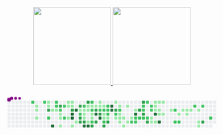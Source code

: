 <div align="center">
  <a href="https://github.com/rafaballerini">
  <img height="180em" src="https://github-readme-stats.vercel.app/api?username=brunoseara&show_icons=true&theme=dracula&include_all_commits=true&count_private=true"/>
  <img height="180em" src="https://github-readme-stats.vercel.app/api/top-langs/?username=brunoseara&layout=compact&langs_count=7&theme=dracula"/>
</div>

<svg viewBox="-16 -32 880 192" width="880" height="192" xmlns="http://www.w3.org/2000/svg"><style>@keyframes c0{66.6%{fill:var(--c2)}66.62%,to{fill:var(--ce)}}@keyframes c1{1.54%{fill:var(--c1)}1.56%,to{fill:var(--ce)}}@keyframes c2{1.71%{fill:var(--c1)}1.73%,to{fill:var(--ce)}}@keyframes c3{2.06%{fill:var(--c1)}2.08%,to{fill:var(--ce)}}@keyframes c4{66.08%{fill:var(--c2)}66.1%,to{fill:var(--ce)}}@keyframes c5{7.74%{fill:var(--c1)}7.76%,to{fill:var(--ce)}}@keyframes c6{7.91%{fill:var(--c1)}7.93%,to{fill:var(--ce)}}@keyframes c7{76.58%{fill:var(--c3)}76.6%,to{fill:var(--ce)}}@keyframes c8{67.98%{fill:var(--c2)}68%,to{fill:var(--ce)}}@keyframes c9{3.09%{fill:var(--c1)}3.11%,to{fill:var(--ce)}}@keyframes ca{96.72%{fill:var(--c4)}96.74%,to{fill:var(--ce)}}@keyframes cb{65.57%{fill:var(--c2)}65.59%,to{fill:var(--ce)}}@keyframes cc{65.39%{fill:var(--c2)}65.41%,to{fill:var(--ce)}}@keyframes cd{3.26%{fill:var(--c1)}3.28%,to{fill:var(--ce)}}@keyframes ce{75.89%{fill:var(--c3)}75.91%,to{fill:var(--ce)}}@keyframes cf{65.05%{fill:var(--c2)}65.07%,to{fill:var(--ce)}}@keyframes cg{3.6%{fill:var(--c1)}3.62%,to{fill:var(--ce)}}@keyframes ch{3.78%{fill:var(--c1)}3.8%,to{fill:var(--ce)}}@keyframes ci{4.12%{fill:var(--c1)}4.14%,to{fill:var(--ce)}}@keyframes cj{64.71%{fill:var(--c2)}64.73%,to{fill:var(--ce)}}@keyframes ck{68.66%{fill:var(--c2)}68.68%,to{fill:var(--ce)}}@keyframes cl{6.53%{fill:var(--c1)}6.55%,to{fill:var(--ce)}}@keyframes cm{6.01%{fill:var(--c1)}6.03%,to{fill:var(--ce)}}@keyframes cn{5.5%{fill:var(--c1)}5.52%,to{fill:var(--ce)}}@keyframes co{6.36%{fill:var(--c1)}6.38%,to{fill:var(--ce)}}@keyframes cp{6.19%{fill:var(--c1)}6.21%,to{fill:var(--ce)}}@keyframes cq{69.35%{fill:var(--c3)}69.37%,to{fill:var(--ce)}}@keyframes cr{94.65%{fill:var(--c4)}94.67%,to{fill:var(--ce)}}@keyframes cs{94.48%{fill:var(--c4)}94.5%,to{fill:var(--ce)}}@keyframes ct{4.64%{fill:var(--c1)}4.66%,to{fill:var(--ce)}}@keyframes cu{95%{fill:var(--c4)}95.02%,to{fill:var(--ce)}}@keyframes cv{4.98%{fill:var(--c1)}5%,to{fill:var(--ce)}}@keyframes cw{69.87%{fill:var(--c3)}69.89%,to{fill:var(--ce)}}@keyframes cx{40.44%{fill:var(--c1)}40.46%,to{fill:var(--ce)}}@keyframes cy{40.61%{fill:var(--c2)}40.63%,to{fill:var(--ce)}}@keyframes cz{74.52%{fill:var(--c3)}74.54%,to{fill:var(--ce)}}@keyframes c10{74.34%{fill:var(--c3)}74.36%,to{fill:var(--ce)}}@keyframes c11{41.13%{fill:var(--c2)}41.15%,to{fill:var(--ce)}}@keyframes c12{29.94%{fill:var(--c1)}29.96%,to{fill:var(--ce)}}@keyframes c13{30.11%{fill:var(--c1)}30.13%,to{fill:var(--ce)}}@keyframes c14{30.97%{fill:var(--c1)}30.99%,to{fill:var(--ce)}}@keyframes c15{74.17%{fill:var(--c3)}74.19%,to{fill:var(--ce)}}@keyframes c16{93.62%{fill:var(--c4)}93.64%,to{fill:var(--ce)}}@keyframes c17{70.39%{fill:var(--c3)}70.41%,to{fill:var(--ce)}}@keyframes c18{29.59%{fill:var(--c1)}29.61%,to{fill:var(--ce)}}@keyframes c19{29.77%{fill:var(--c1)}29.79%,to{fill:var(--ce)}}@keyframes c1a{39.23%{fill:var(--c1)}39.25%,to{fill:var(--ce)}}@keyframes c1b{93.45%{fill:var(--c4)}93.47%,to{fill:var(--ce)}}@keyframes c1c{41.64%{fill:var(--c2)}41.66%,to{fill:var(--ce)}}@keyframes c1d{29.42%{fill:var(--c1)}29.44%,to{fill:var(--ce)}}@keyframes c1e{43.71%{fill:var(--c2)}43.73%,to{fill:var(--ce)}}@keyframes c1f{30.45%{fill:var(--c1)}30.47%,to{fill:var(--ce)}}@keyframes c1g{30.63%{fill:var(--c1)}30.65%,to{fill:var(--ce)}}@keyframes c1h{39.4%{fill:var(--c2)}39.42%,to{fill:var(--ce)}}@keyframes c1i{73.31%{fill:var(--c3)}73.33%,to{fill:var(--ce)}}@keyframes c1j{29.25%{fill:var(--c1)}29.27%,to{fill:var(--ce)}}@keyframes c1k{71.07%{fill:var(--c3)}71.09%,to{fill:var(--ce)}}@keyframes c1l{92.24%{fill:var(--c4)}92.26%,to{fill:var(--ce)}}@keyframes c1m{72.97%{fill:var(--c3)}72.99%,to{fill:var(--ce)}}@keyframes c1n{10.66%{fill:var(--c1)}10.68%,to{fill:var(--ce)}}@keyframes c1o{10.83%{fill:var(--c1)}10.85%,to{fill:var(--ce)}}@keyframes c1p{42.33%{fill:var(--c2)}42.35%,to{fill:var(--ce)}}@keyframes c1q{71.42%{fill:var(--c3)}71.44%,to{fill:var(--ce)}}@keyframes c1r{92.59%{fill:var(--c4)}92.61%,to{fill:var(--ce)}}@keyframes c1s{11.01%{fill:var(--c1)}11.03%,to{fill:var(--ce)}}@keyframes c1t{42.5%{fill:var(--c2)}42.52%,to{fill:var(--ce)}}@keyframes c1u{35.1%{fill:var(--c1)}35.12%,to{fill:var(--ce)}}@keyframes c1v{34.93%{fill:var(--c1)}34.95%,to{fill:var(--ce)}}@keyframes c1w{45.43%{fill:var(--c2)}45.45%,to{fill:var(--ce)}}@keyframes c1x{72.45%{fill:var(--c3)}72.47%,to{fill:var(--ce)}}@keyframes c1y{42.85%{fill:var(--c2)}42.87%,to{fill:var(--ce)}}@keyframes c1z{42.68%{fill:var(--c2)}42.7%,to{fill:var(--ce)}}@keyframes c20{35.27%{fill:var(--c2)}35.29%,to{fill:var(--ce)}}@keyframes c21{34.76%{fill:var(--c1)}34.78%,to{fill:var(--ce)}}@keyframes c22{72.11%{fill:var(--c3)}72.13%,to{fill:var(--ce)}}@keyframes c23{91.21%{fill:var(--c4)}91.23%,to{fill:var(--ce)}}@keyframes c24{91.04%{fill:var(--c4)}91.06%,to{fill:var(--ce)}}@keyframes c25{11.69%{fill:var(--c1)}11.71%,to{fill:var(--ce)}}@keyframes c26{80.2%{fill:var(--c3)}80.22%,to{fill:var(--ce)}}@keyframes c27{47.32%{fill:var(--c2)}47.34%,to{fill:var(--ce)}}@keyframes c28{15.48%{fill:var(--c1)}15.5%,to{fill:var(--ce)}}@keyframes c29{12.04%{fill:var(--c1)}12.06%,to{fill:var(--ce)}}@keyframes c2a{47.67%{fill:var(--c2)}47.69%,to{fill:var(--ce)}}@keyframes c2b{14.1%{fill:var(--c1)}14.12%,to{fill:var(--ce)}}@keyframes c2c{13.93%{fill:var(--c1)}13.95%,to{fill:var(--ce)}}@keyframes c2d{15.14%{fill:var(--c1)}15.16%,to{fill:var(--ce)}}@keyframes c2e{13.76%{fill:var(--c1)}13.78%,to{fill:var(--ce)}}@keyframes c2f{16.17%{fill:var(--c1)}16.19%,to{fill:var(--ce)}}@keyframes c2g{12.38%{fill:var(--c1)}12.4%,to{fill:var(--ce)}}@keyframes c2h{14.79%{fill:var(--c1)}14.81%,to{fill:var(--ce)}}@keyframes c2i{13.42%{fill:var(--c1)}13.44%,to{fill:var(--ce)}}@keyframes c2j{52.14%{fill:var(--c2)}52.16%,to{fill:var(--ce)}}@keyframes c2k{12.9%{fill:var(--c1)}12.92%,to{fill:var(--ce)}}@keyframes c2l{89.84%{fill:var(--c4)}89.86%,to{fill:var(--ce)}}@keyframes c2m{48.7%{fill:var(--c2)}48.72%,to{fill:var(--ce)}}@keyframes c2n{51.97%{fill:var(--c2)}51.99%,to{fill:var(--ce)}}@keyframes c2o{81.23%{fill:var(--c3)}81.25%,to{fill:var(--ce)}}@keyframes c2p{48.87%{fill:var(--c2)}48.89%,to{fill:var(--ce)}}@keyframes c2q{83.12%{fill:var(--c3)}83.14%,to{fill:var(--ce)}}@keyframes c2r{50.59%{fill:var(--c2)}50.61%,to{fill:var(--ce)}}@keyframes c2s{50.76%{fill:var(--c2)}50.78%,to{fill:var(--ce)}}@keyframes c2t{81.57%{fill:var(--c3)}81.59%,to{fill:var(--ce)}}@keyframes c2u{49.04%{fill:var(--c2)}49.06%,to{fill:var(--ce)}}@keyframes c2v{50.25%{fill:var(--c2)}50.27%,to{fill:var(--ce)}}@keyframes c2w{49.22%{fill:var(--c2)}49.24%,to{fill:var(--ce)}}@keyframes c2x{82.09%{fill:var(--c3)}82.11%,to{fill:var(--ce)}}@keyframes c2y{49.9%{fill:var(--c2)}49.92%,to{fill:var(--ce)}}@keyframes c2z{49.73%{fill:var(--c2)}49.75%,to{fill:var(--ce)}}@keyframes c30{18.06%{fill:var(--c1)}18.08%,to{fill:var(--ce)}}@keyframes c31{17.55%{fill:var(--c1)}17.57%,to{fill:var(--ce)}}@keyframes c32{19.96%{fill:var(--c1)}19.98%,to{fill:var(--ce)}}@keyframes c33{19.78%{fill:var(--c1)}19.8%,to{fill:var(--ce)}}@keyframes c34{19.61%{fill:var(--c1)}19.63%,to{fill:var(--ce)}}@keyframes c35{88.97%{fill:var(--c4)}88.99%,to{fill:var(--ce)}}@keyframes c36{17.72%{fill:var(--c1)}17.74%,to{fill:var(--ce)}}@keyframes c37{20.13%{fill:var(--c1)}20.15%,to{fill:var(--ce)}}@keyframes c38{19.44%{fill:var(--c1)}19.46%,to{fill:var(--ce)}}@keyframes c39{18.92%{fill:var(--c1)}18.94%,to{fill:var(--ce)}}@keyframes c3a{88.46%{fill:var(--c4)}88.48%,to{fill:var(--ce)}}@keyframes c3b{20.3%{fill:var(--c1)}20.32%,to{fill:var(--ce)}}@keyframes c3c{19.09%{fill:var(--c1)}19.11%,to{fill:var(--ce)}}@keyframes c3d{20.99%{fill:var(--c1)}21.01%,to{fill:var(--ce)}}@keyframes c3e{55.24%{fill:var(--c2)}55.26%,to{fill:var(--ce)}}@keyframes c3f{54.38%{fill:var(--c2)}54.4%,to{fill:var(--ce)}}@keyframes c3g{21.5%{fill:var(--c1)}21.52%,to{fill:var(--ce)}}@keyframes c3h{54.55%{fill:var(--c2)}54.57%,to{fill:var(--ce)}}@keyframes c3i{24.6%{fill:var(--c1)}24.62%,to{fill:var(--ce)}}@keyframes c3j{22.02%{fill:var(--c1)}22.04%,to{fill:var(--ce)}}@keyframes c3k{21.85%{fill:var(--c1)}21.87%,to{fill:var(--ce)}}@keyframes c3l{22.19%{fill:var(--c1)}22.21%,to{fill:var(--ce)}}@keyframes c3m{56.27%{fill:var(--c2)}56.29%,to{fill:var(--ce)}}@keyframes c3n{22.54%{fill:var(--c1)}22.56%,to{fill:var(--ce)}}@keyframes c3o{23.05%{fill:var(--c1)}23.07%,to{fill:var(--ce)}}@keyframes c3p{23.23%{fill:var(--c1)}23.25%,to{fill:var(--ce)}}@keyframes c3q{56.62%{fill:var(--c2)}56.64%,to{fill:var(--ce)}}@keyframes c3r{86.56%{fill:var(--c3)}86.58%,to{fill:var(--ce)}}@keyframes c3s{57.48%{fill:var(--c2)}57.5%,to{fill:var(--ce)}}@keyframes u0{1.54%{transform:scale(0,1)}1.56%,1.71%{transform:scale(.02,1)}1.73%,2.06%{transform:scale(.03,1)}2.08%,3.09%{transform:scale(.05,1)}3.11%,3.26%{transform:scale(.06,1)}3.28%,3.6%{transform:scale(.08,1)}3.62%,3.78%{transform:scale(.09,1)}3.8%,4.12%{transform:scale(.11,1)}4.14%,4.64%{transform:scale(.13,1)}4.66%,4.98%{transform:scale(.14,1)}5%,5.5%{transform:scale(.16,1)}5.52%,6.01%{transform:scale(.17,1)}6.03%,6.19%{transform:scale(.19,1)}6.21%,6.36%{transform:scale(.2,1)}6.38%,6.53%{transform:scale(.22,1)}6.55%,7.74%{transform:scale(.23,1)}7.76%,7.91%{transform:scale(.25,1)}10.66%,7.93%{transform:scale(.27,1)}10.68%,10.83%{transform:scale(.28,1)}10.85%,11.01%{transform:scale(.3,1)}11.03%,11.69%{transform:scale(.31,1)}11.71%,12.04%{transform:scale(.33,1)}12.06%,12.38%{transform:scale(.34,1)}12.4%,12.9%{transform:scale(.36,1)}12.92%,13.42%{transform:scale(.38,1)}13.44%,13.76%{transform:scale(.39,1)}13.78%,13.93%{transform:scale(.41,1)}13.95%,14.1%{transform:scale(.42,1)}14.12%,14.79%{transform:scale(.44,1)}14.81%,15.14%{transform:scale(.45,1)}15.16%,15.48%{transform:scale(.47,1)}15.5%,16.17%{transform:scale(.48,1)}16.19%,17.55%{transform:scale(.5,1)}17.57%,17.72%{transform:scale(.52,1)}17.74%,18.06%{transform:scale(.53,1)}18.08%,18.92%{transform:scale(.55,1)}18.94%,19.09%{transform:scale(.56,1)}19.11%,19.44%{transform:scale(.58,1)}19.46%,19.61%{transform:scale(.59,1)}19.63%,19.78%{transform:scale(.61,1)}19.8%,19.96%{transform:scale(.63,1)}19.98%,20.13%{transform:scale(.64,1)}20.15%,20.3%{transform:scale(.66,1)}20.32%,20.99%{transform:scale(.67,1)}21.01%,21.5%{transform:scale(.69,1)}21.52%,21.85%{transform:scale(.7,1)}21.87%,22.02%{transform:scale(.72,1)}22.04%,22.19%{transform:scale(.73,1)}22.21%,22.54%{transform:scale(.75,1)}22.56%,23.05%{transform:scale(.77,1)}23.07%,23.23%{transform:scale(.78,1)}23.25%,24.6%{transform:scale(.8,1)}24.62%,29.25%{transform:scale(.81,1)}29.27%,29.42%{transform:scale(.83,1)}29.44%,29.59%{transform:scale(.84,1)}29.61%,29.77%{transform:scale(.86,1)}29.79%,29.94%{transform:scale(.88,1)}29.96%,30.11%{transform:scale(.89,1)}30.13%,30.45%{transform:scale(.91,1)}30.47%,30.63%{transform:scale(.92,1)}30.65%,30.97%{transform:scale(.94,1)}30.99%,34.76%{transform:scale(.95,1)}34.78%,34.93%{transform:scale(.97,1)}34.95%,35.1%{transform:scale(.98,1)}35.12%,to{transform:scale(1,1)}}@keyframes u1{35.27%{transform:scale(0,1)}35.29%,to{transform:scale(1,1)}}@keyframes u2{39.23%{transform:scale(0,1)}39.25%,to{transform:scale(1,1)}}@keyframes u3{39.4%{transform:scale(0,1)}39.42%,to{transform:scale(1,1)}}@keyframes u4{40.44%{transform:scale(0,1)}40.46%,to{transform:scale(1,1)}}@keyframes u5{40.61%{transform:scale(0,1)}40.63%,41.13%{transform:scale(.03,1)}41.15%,41.64%{transform:scale(.06,1)}41.66%,42.33%{transform:scale(.08,1)}42.35%,42.5%{transform:scale(.11,1)}42.52%,42.68%{transform:scale(.14,1)}42.7%,42.85%{transform:scale(.17,1)}42.87%,43.71%{transform:scale(.19,1)}43.73%,45.43%{transform:scale(.22,1)}45.45%,47.32%{transform:scale(.25,1)}47.34%,47.67%{transform:scale(.28,1)}47.69%,48.7%{transform:scale(.31,1)}48.72%,48.87%{transform:scale(.33,1)}48.89%,49.04%{transform:scale(.36,1)}49.06%,49.22%{transform:scale(.39,1)}49.24%,49.73%{transform:scale(.42,1)}49.75%,49.9%{transform:scale(.44,1)}49.92%,50.25%{transform:scale(.47,1)}50.27%,50.59%{transform:scale(.5,1)}50.61%,50.76%{transform:scale(.53,1)}50.78%,51.97%{transform:scale(.56,1)}51.99%,52.14%{transform:scale(.58,1)}52.16%,54.38%{transform:scale(.61,1)}54.4%,54.55%{transform:scale(.64,1)}54.57%,55.24%{transform:scale(.67,1)}55.26%,56.27%{transform:scale(.69,1)}56.29%,56.62%{transform:scale(.72,1)}56.64%,57.48%{transform:scale(.75,1)}57.5%,64.71%{transform:scale(.78,1)}64.73%,65.05%{transform:scale(.81,1)}65.07%,65.39%{transform:scale(.83,1)}65.41%,65.57%{transform:scale(.86,1)}65.59%,66.08%{transform:scale(.89,1)}66.1%,66.6%{transform:scale(.92,1)}66.62%,67.98%{transform:scale(.94,1)}68%,68.66%{transform:scale(.97,1)}68.68%,to{transform:scale(1,1)}}@keyframes u6{69.35%{transform:scale(0,1)}69.37%,69.87%{transform:scale(.05,1)}69.89%,70.39%{transform:scale(.1,1)}70.41%,71.07%{transform:scale(.15,1)}71.09%,71.42%{transform:scale(.2,1)}71.44%,72.11%{transform:scale(.25,1)}72.13%,72.45%{transform:scale(.3,1)}72.47%,72.97%{transform:scale(.35,1)}72.99%,73.31%{transform:scale(.4,1)}73.33%,74.17%{transform:scale(.45,1)}74.19%,74.34%{transform:scale(.5,1)}74.36%,74.52%{transform:scale(.55,1)}74.54%,75.89%{transform:scale(.6,1)}75.91%,76.58%{transform:scale(.65,1)}76.6%,80.2%{transform:scale(.7,1)}80.22%,81.23%{transform:scale(.75,1)}81.25%,81.57%{transform:scale(.8,1)}81.59%,82.09%{transform:scale(.85,1)}82.11%,83.12%{transform:scale(.9,1)}83.14%,86.56%{transform:scale(.95,1)}86.58%,to{transform:scale(1,1)}}@keyframes u7{88.46%{transform:scale(0,1)}88.48%,88.97%{transform:scale(.08,1)}88.99%,89.84%{transform:scale(.15,1)}89.86%,91.04%{transform:scale(.23,1)}91.06%,91.21%{transform:scale(.31,1)}91.23%,92.24%{transform:scale(.38,1)}92.26%,92.59%{transform:scale(.46,1)}92.61%,93.45%{transform:scale(.54,1)}93.47%,93.62%{transform:scale(.62,1)}93.64%,94.48%{transform:scale(.69,1)}94.5%,94.65%{transform:scale(.77,1)}94.67%,95%{transform:scale(.85,1)}95.02%,96.72%{transform:scale(.92,1)}96.74%,to{transform:scale(1,1)}}@keyframes s0{0%,99.83%{transform:translate(0,-16px)}.17%{transform:translate(0,0)}1.03%,98.8%{transform:translate(80px,0)}1.2%,98.62%{transform:translate(80px,16px)}1.55%,98.28%{transform:translate(112px,16px)}2.07%{transform:translate(112px,64px)}2.41%{transform:translate(144px,64px)}2.58%,67.64%{transform:translate(144px,48px)}2.93%{transform:translate(176px,48px)}3.1%,96.04%{transform:translate(176px,32px)}3.27%,65.23%{transform:translate(192px,32px)}3.44%{transform:translate(192px,48px)}3.61%{transform:translate(208px,48px)}4.13%{transform:translate(208px,96px)}4.82%{transform:translate(272px,96px)}4.99%{transform:translate(272px,80px)}5.34%{transform:translate(240px,80px)}6.02%{transform:translate(240px,16px)}6.2%,69.54%,77.8%{transform:translate(256px,16px)}6.37%{transform:translate(256px,0)}6.54%{transform:translate(240px,0)}6.71%{transform:translate(240px,-16px)}7.57%{transform:translate(160px,-16px)}7.92%,76.42%{transform:translate(160px,16px)}8.09%{transform:translate(176px,16px)}8.43%{transform:translate(176px,-16px)}10.5%{transform:translate(368px,-16px)}10.84%,32.19%{transform:translate(368px,16px)}11.02%,37.87%,44.75%{transform:translate(384px,16px)}11.19%,37.69%{transform:translate(384px,0)}11.88%,37.01%{transform:translate(448px,0)}12.05%,36.83%{transform:translate(448px,16px)}12.74%{transform:translate(512px,16px)}12.91%,90.02%{transform:translate(512px,32px)}13.08%,48.19%{transform:translate(496px,32px)}13.43%,48.54%,52.32%,60.93%{transform:translate(496px,64px)}13.94%,15.32%{transform:translate(448px,64px)}14.11%,47.5%{transform:translate(448px,48px)}14.46%{transform:translate(480px,48px)}14.8%{transform:translate(480px,80px)}15.15%{transform:translate(448px,80px)}15.49%{transform:translate(432px,64px)}15.66%{transform:translate(432px,80px)}16.01%{transform:translate(464px,80px)}16.18%{transform:translate(464px,96px)}17.38%{transform:translate(576px,96px)}17.56%,18.24%{transform:translate(576px,80px)}17.73%,18.42%{transform:translate(592px,80px)}17.9%,18.59%{transform:translate(592px,64px)}18.07%,49.4%{transform:translate(576px,64px)}18.76%{transform:translate(608px,64px)}18.93%,88.81%{transform:translate(608px,48px)}19.1%{transform:translate(624px,48px)}19.28%{transform:translate(624px,32px)}19.62%{transform:translate(592px,32px)}19.97%{transform:translate(592px,0)}20.65%{transform:translate(656px,0)}21.17%{transform:translate(656px,48px)}21.86%{transform:translate(720px,48px)}22.03%{transform:translate(720px,32px)}22.55%{transform:translate(768px,32px)}23.24%{transform:translate(768px,96px)}23.41%{transform:translate(752px,96px)}24.1%{transform:translate(752px,32px)}24.61%{transform:translate(704px,32px)}25.13%{transform:translate(704px,-16px)}28.92%{transform:translate(352px,-16px)}29.26%,91.91%{transform:translate(352px,16px)}29.6%,31.67%,38.55%,44.06%,70.22%{transform:translate(320px,16px)}29.78%,31.5%,43.89%{transform:translate(320px,32px)}29.95%,31.33%,40.28%{transform:translate(304px,32px)}30.12%,40.79%{transform:translate(304px,48px)}30.46%{transform:translate(336px,48px)}30.64%,39.59%{transform:translate(336px,64px)}30.98%,39.93%,93.98%{transform:translate(304px,64px)}32.36%,42%{transform:translate(368px,0)}33.39%{transform:translate(464px,0)}34.08%,36.14%{transform:translate(464px,64px)}34.94%{transform:translate(384px,64px)}35.11%{transform:translate(384px,48px)}35.28%,62.13%,71.77%{transform:translate(400px,48px)}35.46%{transform:translate(400px,64px)}36.66%{transform:translate(464px,16px)}39.24%{transform:translate(320px,80px)}39.41%,73.15%{transform:translate(336px,80px)}40.45%{transform:translate(288px,32px)}40.62%{transform:translate(288px,48px)}41.14%,63.51%{transform:translate(304px,16px)}41.48%,43.55%{transform:translate(336px,16px)}41.65%{transform:translate(336px,0)}42.34%,71.26%{transform:translate(368px,32px)}42.69%{transform:translate(400px,32px)}42.86%,62.48%,79.35%{transform:translate(400px,16px)}43.72%{transform:translate(336px,32px)}45.44%,72.29%{transform:translate(384px,80px)}45.61%,72.81%{transform:translate(368px,80px)}45.96%{transform:translate(368px,112px)}46.64%{transform:translate(432px,112px)}47.33%{transform:translate(432px,48px)}47.68%{transform:translate(448px,32px)}50.09%{transform:translate(576px,0)}50.26%{transform:translate(560px,0)}50.43%{transform:translate(560px,16px)}50.6%{transform:translate(544px,16px)}50.77%,81.41%{transform:translate(544px,32px)}50.95%{transform:translate(560px,32px)}51.29%{transform:translate(560px,64px)}51.81%{transform:translate(512px,64px)}51.98%{transform:translate(512px,80px)}52.15%{transform:translate(496px,80px)}54.22%{transform:translate(672px,64px)}54.39%{transform:translate(672px,80px)}54.56%{transform:translate(688px,80px)}55.08%{transform:translate(688px,32px)}55.25%{transform:translate(672px,32px)}55.42%{transform:translate(672px,16px)}56.97%{transform:translate(816px,16px)}57.49%{transform:translate(816px,64px)}61.1%{transform:translate(496px,48px)}63.68%{transform:translate(304px,0)}64.54%{transform:translate(224px,0)}64.89%{transform:translate(224px,32px)}65.58%{transform:translate(192px,0)}66.61%{transform:translate(96px,0)}66.78%{transform:translate(96px,16px)}67.3%{transform:translate(144px,16px)}67.81%{transform:translate(160px,48px)}67.99%{transform:translate(160px,64px)}68.85%{transform:translate(240px,64px)}69.19%{transform:translate(240px,32px)}69.36%,77.62%{transform:translate(256px,32px)}70.4%{transform:translate(320px,0)}70.74%{transform:translate(352px,0)}71.08%{transform:translate(352px,32px)}71.43%,92.43%{transform:translate(368px,48px)}72.12%{transform:translate(400px,80px)}72.46%{transform:translate(384px,96px)}72.63%{transform:translate(368px,96px)}73.32%{transform:translate(336px,96px)}73.49%{transform:translate(352px,96px)}73.67%{transform:translate(352px,80px)}74.35%{transform:translate(288px,80px)}75.04%{transform:translate(288px,16px)}76.59%,97.59%{transform:translate(160px,32px)}79.52%{transform:translate(400px,0)}79.86%{transform:translate(432px,0)}80.21%{transform:translate(432px,32px)}81.58%{transform:translate(544px,48px)}81.76%{transform:translate(560px,48px)}82.1%{transform:translate(560px,80px)}82.27%{transform:translate(544px,80px)}83.13%{transform:translate(544px,0)}85.71%{transform:translate(784px,0)}86.57%{transform:translate(784px,80px)}88.47%{transform:translate(608px,80px)}89.85%{transform:translate(512px,48px)}91.05%{transform:translate(416px,32px)}91.22%{transform:translate(416px,16px)}92.25%{transform:translate(352px,48px)}92.6%{transform:translate(368px,64px)}93.12%{transform:translate(320px,64px)}93.46%{transform:translate(320px,96px)}93.63%{transform:translate(304px,96px)}94.49%{transform:translate(256px,64px)}94.66%{transform:translate(256px,48px)}94.84%{transform:translate(272px,48px)}95.01%{transform:translate(272px,32px)}96.73%{transform:translate(176px,96px)}96.9%{transform:translate(160px,96px)}98.11%{transform:translate(112px,32px)}99.14%{transform:translate(48px,0)}99.31%{transform:translate(48px,-16px)}}@keyframes s1{0%,99.83%{transform:translate(16px,-16px)}.17%{transform:translate(0,-16px)}.34%{transform:translate(0,0)}1.2%,98.97%{transform:translate(80px,0)}1.38%,98.8%{transform:translate(80px,16px)}1.72%,98.45%{transform:translate(112px,16px)}2.24%{transform:translate(112px,64px)}2.58%{transform:translate(144px,64px)}2.75%,67.81%{transform:translate(144px,48px)}3.1%{transform:translate(176px,48px)}3.27%,96.21%{transform:translate(176px,32px)}3.44%,65.4%{transform:translate(192px,32px)}3.61%{transform:translate(192px,48px)}3.79%{transform:translate(208px,48px)}4.3%{transform:translate(208px,96px)}4.99%{transform:translate(272px,96px)}5.16%{transform:translate(272px,80px)}5.51%{transform:translate(240px,80px)}6.2%{transform:translate(240px,16px)}6.37%,69.71%,77.97%{transform:translate(256px,16px)}6.54%{transform:translate(256px,0)}6.71%{transform:translate(240px,0)}6.88%{transform:translate(240px,-16px)}7.75%{transform:translate(160px,-16px)}76.59%,8.09%{transform:translate(160px,16px)}8.26%{transform:translate(176px,16px)}8.61%{transform:translate(176px,-16px)}10.67%{transform:translate(368px,-16px)}11.02%,32.36%{transform:translate(368px,16px)}11.19%,38.04%,44.92%{transform:translate(384px,16px)}11.36%,37.87%{transform:translate(384px,0)}12.05%,37.18%{transform:translate(448px,0)}12.22%,37.01%{transform:translate(448px,16px)}12.91%{transform:translate(512px,16px)}13.08%,90.19%{transform:translate(512px,32px)}13.25%,48.36%{transform:translate(496px,32px)}13.6%,48.71%,52.5%,61.1%{transform:translate(496px,64px)}14.11%,15.49%{transform:translate(448px,64px)}14.29%,47.68%{transform:translate(448px,48px)}14.63%{transform:translate(480px,48px)}14.97%{transform:translate(480px,80px)}15.32%{transform:translate(448px,80px)}15.66%{transform:translate(432px,64px)}15.83%{transform:translate(432px,80px)}16.18%{transform:translate(464px,80px)}16.35%{transform:translate(464px,96px)}17.56%{transform:translate(576px,96px)}17.73%,18.42%{transform:translate(576px,80px)}17.9%,18.59%{transform:translate(592px,80px)}18.07%,18.76%{transform:translate(592px,64px)}18.24%,49.57%{transform:translate(576px,64px)}18.93%{transform:translate(608px,64px)}19.1%,88.98%{transform:translate(608px,48px)}19.28%{transform:translate(624px,48px)}19.45%{transform:translate(624px,32px)}19.79%{transform:translate(592px,32px)}20.14%{transform:translate(592px,0)}20.83%{transform:translate(656px,0)}21.34%{transform:translate(656px,48px)}22.03%{transform:translate(720px,48px)}22.2%{transform:translate(720px,32px)}22.72%{transform:translate(768px,32px)}23.41%{transform:translate(768px,96px)}23.58%{transform:translate(752px,96px)}24.27%{transform:translate(752px,32px)}24.78%{transform:translate(704px,32px)}25.3%{transform:translate(704px,-16px)}29.09%{transform:translate(352px,-16px)}29.43%,92.08%{transform:translate(352px,16px)}29.78%,31.84%,38.73%,44.23%,70.4%{transform:translate(320px,16px)}29.95%,31.67%,44.06%{transform:translate(320px,32px)}30.12%,31.5%,40.45%{transform:translate(304px,32px)}30.29%,40.96%{transform:translate(304px,48px)}30.64%{transform:translate(336px,48px)}30.81%,39.76%{transform:translate(336px,64px)}31.15%,40.1%,94.15%{transform:translate(304px,64px)}32.53%,42.17%{transform:translate(368px,0)}33.56%{transform:translate(464px,0)}34.25%,36.32%{transform:translate(464px,64px)}35.11%{transform:translate(384px,64px)}35.28%{transform:translate(384px,48px)}35.46%,62.31%,71.94%{transform:translate(400px,48px)}35.63%{transform:translate(400px,64px)}36.83%{transform:translate(464px,16px)}39.41%{transform:translate(320px,80px)}39.59%,73.32%{transform:translate(336px,80px)}40.62%{transform:translate(288px,32px)}40.79%{transform:translate(288px,48px)}41.31%,63.68%{transform:translate(304px,16px)}41.65%,43.72%{transform:translate(336px,16px)}41.82%{transform:translate(336px,0)}42.51%,71.43%{transform:translate(368px,32px)}42.86%{transform:translate(400px,32px)}43.03%,62.65%,79.52%{transform:translate(400px,16px)}43.89%{transform:translate(336px,32px)}45.61%,72.46%{transform:translate(384px,80px)}45.78%,72.98%{transform:translate(368px,80px)}46.13%{transform:translate(368px,112px)}46.82%{transform:translate(432px,112px)}47.5%{transform:translate(432px,48px)}47.85%{transform:translate(448px,32px)}50.26%{transform:translate(576px,0)}50.43%{transform:translate(560px,0)}50.6%{transform:translate(560px,16px)}50.77%{transform:translate(544px,16px)}50.95%,81.58%{transform:translate(544px,32px)}51.12%{transform:translate(560px,32px)}51.46%{transform:translate(560px,64px)}51.98%{transform:translate(512px,64px)}52.15%{transform:translate(512px,80px)}52.32%{transform:translate(496px,80px)}54.39%{transform:translate(672px,64px)}54.56%{transform:translate(672px,80px)}54.73%{transform:translate(688px,80px)}55.25%{transform:translate(688px,32px)}55.42%{transform:translate(672px,32px)}55.59%{transform:translate(672px,16px)}57.14%{transform:translate(816px,16px)}57.66%{transform:translate(816px,64px)}61.27%{transform:translate(496px,48px)}63.86%{transform:translate(304px,0)}64.72%{transform:translate(224px,0)}65.06%{transform:translate(224px,32px)}65.75%{transform:translate(192px,0)}66.78%{transform:translate(96px,0)}66.95%{transform:translate(96px,16px)}67.47%{transform:translate(144px,16px)}67.99%{transform:translate(160px,48px)}68.16%{transform:translate(160px,64px)}69.02%{transform:translate(240px,64px)}69.36%{transform:translate(240px,32px)}69.54%,77.8%{transform:translate(256px,32px)}70.57%{transform:translate(320px,0)}70.91%{transform:translate(352px,0)}71.26%{transform:translate(352px,32px)}71.6%,92.6%{transform:translate(368px,48px)}72.29%{transform:translate(400px,80px)}72.63%{transform:translate(384px,96px)}72.81%{transform:translate(368px,96px)}73.49%{transform:translate(336px,96px)}73.67%{transform:translate(352px,96px)}73.84%{transform:translate(352px,80px)}74.53%{transform:translate(288px,80px)}75.22%{transform:translate(288px,16px)}76.76%,97.76%{transform:translate(160px,32px)}79.69%{transform:translate(400px,0)}80.03%{transform:translate(432px,0)}80.38%{transform:translate(432px,32px)}81.76%{transform:translate(544px,48px)}81.93%{transform:translate(560px,48px)}82.27%{transform:translate(560px,80px)}82.44%{transform:translate(544px,80px)}83.3%{transform:translate(544px,0)}85.89%{transform:translate(784px,0)}86.75%{transform:translate(784px,80px)}88.64%{transform:translate(608px,80px)}90.02%{transform:translate(512px,48px)}91.22%{transform:translate(416px,32px)}91.39%{transform:translate(416px,16px)}92.43%{transform:translate(352px,48px)}92.77%{transform:translate(368px,64px)}93.29%{transform:translate(320px,64px)}93.63%{transform:translate(320px,96px)}93.8%{transform:translate(304px,96px)}94.66%{transform:translate(256px,64px)}94.84%{transform:translate(256px,48px)}95.01%{transform:translate(272px,48px)}95.18%{transform:translate(272px,32px)}96.9%{transform:translate(176px,96px)}97.07%{transform:translate(160px,96px)}98.28%{transform:translate(112px,32px)}99.31%{transform:translate(48px,0)}99.48%{transform:translate(48px,-16px)}}@keyframes s2{0%,99.83%{transform:translate(32px,-16px)}.34%{transform:translate(0,-16px)}.52%{transform:translate(0,0)}1.38%,99.14%{transform:translate(80px,0)}1.55%,98.97%{transform:translate(80px,16px)}1.89%,98.62%{transform:translate(112px,16px)}2.41%{transform:translate(112px,64px)}2.75%{transform:translate(144px,64px)}2.93%,67.99%{transform:translate(144px,48px)}3.27%{transform:translate(176px,48px)}3.44%,96.39%{transform:translate(176px,32px)}3.61%,65.58%{transform:translate(192px,32px)}3.79%{transform:translate(192px,48px)}3.96%{transform:translate(208px,48px)}4.48%{transform:translate(208px,96px)}5.16%{transform:translate(272px,96px)}5.34%{transform:translate(272px,80px)}5.68%{transform:translate(240px,80px)}6.37%{transform:translate(240px,16px)}6.54%,69.88%,78.14%{transform:translate(256px,16px)}6.71%{transform:translate(256px,0)}6.88%{transform:translate(240px,0)}7.06%{transform:translate(240px,-16px)}7.92%{transform:translate(160px,-16px)}76.76%,8.26%{transform:translate(160px,16px)}8.43%{transform:translate(176px,16px)}8.78%{transform:translate(176px,-16px)}10.84%{transform:translate(368px,-16px)}11.19%,32.53%{transform:translate(368px,16px)}11.36%,38.21%,45.09%{transform:translate(384px,16px)}11.53%,38.04%{transform:translate(384px,0)}12.22%,37.35%{transform:translate(448px,0)}12.39%,37.18%{transform:translate(448px,16px)}13.08%{transform:translate(512px,16px)}13.25%,90.36%{transform:translate(512px,32px)}13.43%,48.54%{transform:translate(496px,32px)}13.77%,48.88%,52.67%,61.27%{transform:translate(496px,64px)}14.29%,15.66%{transform:translate(448px,64px)}14.46%,47.85%{transform:translate(448px,48px)}14.8%{transform:translate(480px,48px)}15.15%{transform:translate(480px,80px)}15.49%{transform:translate(448px,80px)}15.83%{transform:translate(432px,64px)}16.01%{transform:translate(432px,80px)}16.35%{transform:translate(464px,80px)}16.52%{transform:translate(464px,96px)}17.73%{transform:translate(576px,96px)}17.9%,18.59%{transform:translate(576px,80px)}18.07%,18.76%{transform:translate(592px,80px)}18.24%,18.93%{transform:translate(592px,64px)}18.42%,49.74%{transform:translate(576px,64px)}19.1%{transform:translate(608px,64px)}19.28%,89.16%{transform:translate(608px,48px)}19.45%{transform:translate(624px,48px)}19.62%{transform:translate(624px,32px)}19.97%{transform:translate(592px,32px)}20.31%{transform:translate(592px,0)}21%{transform:translate(656px,0)}21.51%{transform:translate(656px,48px)}22.2%{transform:translate(720px,48px)}22.38%{transform:translate(720px,32px)}22.89%{transform:translate(768px,32px)}23.58%{transform:translate(768px,96px)}23.75%{transform:translate(752px,96px)}24.44%{transform:translate(752px,32px)}24.96%{transform:translate(704px,32px)}25.47%{transform:translate(704px,-16px)}29.26%{transform:translate(352px,-16px)}29.6%,92.25%{transform:translate(352px,16px)}29.95%,32.01%,38.9%,44.41%,70.57%{transform:translate(320px,16px)}30.12%,31.84%,44.23%{transform:translate(320px,32px)}30.29%,31.67%,40.62%{transform:translate(304px,32px)}30.46%,41.14%{transform:translate(304px,48px)}30.81%{transform:translate(336px,48px)}30.98%,39.93%{transform:translate(336px,64px)}31.33%,40.28%,94.32%{transform:translate(304px,64px)}32.7%,42.34%{transform:translate(368px,0)}33.73%{transform:translate(464px,0)}34.42%,36.49%{transform:translate(464px,64px)}35.28%{transform:translate(384px,64px)}35.46%{transform:translate(384px,48px)}35.63%,62.48%,72.12%{transform:translate(400px,48px)}35.8%{transform:translate(400px,64px)}37.01%{transform:translate(464px,16px)}39.59%{transform:translate(320px,80px)}39.76%,73.49%{transform:translate(336px,80px)}40.79%{transform:translate(288px,32px)}40.96%{transform:translate(288px,48px)}41.48%,63.86%{transform:translate(304px,16px)}41.82%,43.89%{transform:translate(336px,16px)}42%{transform:translate(336px,0)}42.69%,71.6%{transform:translate(368px,32px)}43.03%{transform:translate(400px,32px)}43.2%,62.82%,79.69%{transform:translate(400px,16px)}44.06%{transform:translate(336px,32px)}45.78%,72.63%{transform:translate(384px,80px)}45.96%,73.15%{transform:translate(368px,80px)}46.3%{transform:translate(368px,112px)}46.99%{transform:translate(432px,112px)}47.68%{transform:translate(432px,48px)}48.02%{transform:translate(448px,32px)}50.43%{transform:translate(576px,0)}50.6%{transform:translate(560px,0)}50.77%{transform:translate(560px,16px)}50.95%{transform:translate(544px,16px)}51.12%,81.76%{transform:translate(544px,32px)}51.29%{transform:translate(560px,32px)}51.64%{transform:translate(560px,64px)}52.15%{transform:translate(512px,64px)}52.32%{transform:translate(512px,80px)}52.5%{transform:translate(496px,80px)}54.56%{transform:translate(672px,64px)}54.73%{transform:translate(672px,80px)}54.91%{transform:translate(688px,80px)}55.42%{transform:translate(688px,32px)}55.59%{transform:translate(672px,32px)}55.77%{transform:translate(672px,16px)}57.31%{transform:translate(816px,16px)}57.83%{transform:translate(816px,64px)}61.45%{transform:translate(496px,48px)}64.03%{transform:translate(304px,0)}64.89%{transform:translate(224px,0)}65.23%{transform:translate(224px,32px)}65.92%{transform:translate(192px,0)}66.95%{transform:translate(96px,0)}67.13%{transform:translate(96px,16px)}67.64%{transform:translate(144px,16px)}68.16%{transform:translate(160px,48px)}68.33%{transform:translate(160px,64px)}69.19%{transform:translate(240px,64px)}69.54%{transform:translate(240px,32px)}69.71%,77.97%{transform:translate(256px,32px)}70.74%{transform:translate(320px,0)}71.08%{transform:translate(352px,0)}71.43%{transform:translate(352px,32px)}71.77%,92.77%{transform:translate(368px,48px)}72.46%{transform:translate(400px,80px)}72.81%{transform:translate(384px,96px)}72.98%{transform:translate(368px,96px)}73.67%{transform:translate(336px,96px)}73.84%{transform:translate(352px,96px)}74.01%{transform:translate(352px,80px)}74.7%{transform:translate(288px,80px)}75.39%{transform:translate(288px,16px)}76.94%,97.93%{transform:translate(160px,32px)}79.86%{transform:translate(400px,0)}80.21%{transform:translate(432px,0)}80.55%{transform:translate(432px,32px)}81.93%{transform:translate(544px,48px)}82.1%{transform:translate(560px,48px)}82.44%{transform:translate(560px,80px)}82.62%{transform:translate(544px,80px)}83.48%{transform:translate(544px,0)}86.06%{transform:translate(784px,0)}86.92%{transform:translate(784px,80px)}88.81%{transform:translate(608px,80px)}90.19%{transform:translate(512px,48px)}91.39%{transform:translate(416px,32px)}91.57%{transform:translate(416px,16px)}92.6%{transform:translate(352px,48px)}92.94%{transform:translate(368px,64px)}93.46%{transform:translate(320px,64px)}93.8%{transform:translate(320px,96px)}93.98%{transform:translate(304px,96px)}94.84%{transform:translate(256px,64px)}95.01%{transform:translate(256px,48px)}95.18%{transform:translate(272px,48px)}95.35%{transform:translate(272px,32px)}97.07%{transform:translate(176px,96px)}97.25%{transform:translate(160px,96px)}98.45%{transform:translate(112px,32px)}99.48%{transform:translate(48px,0)}99.66%{transform:translate(48px,-16px)}}@keyframes s3{0%,99.83%{transform:translate(48px,-16px)}.52%{transform:translate(0,-16px)}.69%{transform:translate(0,0)}1.55%,99.31%{transform:translate(80px,0)}1.72%,99.14%{transform:translate(80px,16px)}2.07%,98.8%{transform:translate(112px,16px)}2.58%{transform:translate(112px,64px)}2.93%{transform:translate(144px,64px)}3.1%,68.16%{transform:translate(144px,48px)}3.44%{transform:translate(176px,48px)}3.61%,96.56%{transform:translate(176px,32px)}3.79%,65.75%{transform:translate(192px,32px)}3.96%{transform:translate(192px,48px)}4.13%{transform:translate(208px,48px)}4.65%{transform:translate(208px,96px)}5.34%{transform:translate(272px,96px)}5.51%{transform:translate(272px,80px)}5.85%{transform:translate(240px,80px)}6.54%{transform:translate(240px,16px)}6.71%,70.05%,78.31%{transform:translate(256px,16px)}6.88%{transform:translate(256px,0)}7.06%{transform:translate(240px,0)}7.23%{transform:translate(240px,-16px)}8.09%{transform:translate(160px,-16px)}76.94%,8.43%{transform:translate(160px,16px)}8.61%{transform:translate(176px,16px)}8.95%{transform:translate(176px,-16px)}11.02%{transform:translate(368px,-16px)}11.36%,32.7%{transform:translate(368px,16px)}11.53%,38.38%,45.27%{transform:translate(384px,16px)}11.7%,38.21%{transform:translate(384px,0)}12.39%,37.52%{transform:translate(448px,0)}12.56%,37.35%{transform:translate(448px,16px)}13.25%{transform:translate(512px,16px)}13.43%,90.53%{transform:translate(512px,32px)}13.6%,48.71%{transform:translate(496px,32px)}13.94%,49.05%,52.84%,61.45%{transform:translate(496px,64px)}14.46%,15.83%{transform:translate(448px,64px)}14.63%,48.02%{transform:translate(448px,48px)}14.97%{transform:translate(480px,48px)}15.32%{transform:translate(480px,80px)}15.66%{transform:translate(448px,80px)}16.01%{transform:translate(432px,64px)}16.18%{transform:translate(432px,80px)}16.52%{transform:translate(464px,80px)}16.7%{transform:translate(464px,96px)}17.9%{transform:translate(576px,96px)}18.07%,18.76%{transform:translate(576px,80px)}18.24%,18.93%{transform:translate(592px,80px)}18.42%,19.1%{transform:translate(592px,64px)}18.59%,49.91%{transform:translate(576px,64px)}19.28%{transform:translate(608px,64px)}19.45%,89.33%{transform:translate(608px,48px)}19.62%{transform:translate(624px,48px)}19.79%{transform:translate(624px,32px)}20.14%{transform:translate(592px,32px)}20.48%{transform:translate(592px,0)}21.17%{transform:translate(656px,0)}21.69%{transform:translate(656px,48px)}22.38%{transform:translate(720px,48px)}22.55%{transform:translate(720px,32px)}23.06%{transform:translate(768px,32px)}23.75%{transform:translate(768px,96px)}23.92%{transform:translate(752px,96px)}24.61%{transform:translate(752px,32px)}25.13%{transform:translate(704px,32px)}25.65%{transform:translate(704px,-16px)}29.43%{transform:translate(352px,-16px)}29.78%,92.43%{transform:translate(352px,16px)}30.12%,32.19%,39.07%,44.58%,70.74%{transform:translate(320px,16px)}30.29%,32.01%,44.41%{transform:translate(320px,32px)}30.46%,31.84%,40.79%{transform:translate(304px,32px)}30.64%,41.31%{transform:translate(304px,48px)}30.98%{transform:translate(336px,48px)}31.15%,40.1%{transform:translate(336px,64px)}31.5%,40.45%,94.49%{transform:translate(304px,64px)}32.87%,42.51%{transform:translate(368px,0)}33.91%{transform:translate(464px,0)}34.6%,36.66%{transform:translate(464px,64px)}35.46%{transform:translate(384px,64px)}35.63%{transform:translate(384px,48px)}35.8%,62.65%,72.29%{transform:translate(400px,48px)}35.97%{transform:translate(400px,64px)}37.18%{transform:translate(464px,16px)}39.76%{transform:translate(320px,80px)}39.93%,73.67%{transform:translate(336px,80px)}40.96%{transform:translate(288px,32px)}41.14%{transform:translate(288px,48px)}41.65%,64.03%{transform:translate(304px,16px)}42%,44.06%{transform:translate(336px,16px)}42.17%{transform:translate(336px,0)}42.86%,71.77%{transform:translate(368px,32px)}43.2%{transform:translate(400px,32px)}43.37%,62.99%,79.86%{transform:translate(400px,16px)}44.23%{transform:translate(336px,32px)}45.96%,72.81%{transform:translate(384px,80px)}46.13%,73.32%{transform:translate(368px,80px)}46.47%{transform:translate(368px,112px)}47.16%{transform:translate(432px,112px)}47.85%{transform:translate(432px,48px)}48.19%{transform:translate(448px,32px)}50.6%{transform:translate(576px,0)}50.77%{transform:translate(560px,0)}50.95%{transform:translate(560px,16px)}51.12%{transform:translate(544px,16px)}51.29%,81.93%{transform:translate(544px,32px)}51.46%{transform:translate(560px,32px)}51.81%{transform:translate(560px,64px)}52.32%{transform:translate(512px,64px)}52.5%{transform:translate(512px,80px)}52.67%{transform:translate(496px,80px)}54.73%{transform:translate(672px,64px)}54.91%{transform:translate(672px,80px)}55.08%{transform:translate(688px,80px)}55.59%{transform:translate(688px,32px)}55.77%{transform:translate(672px,32px)}55.94%{transform:translate(672px,16px)}57.49%{transform:translate(816px,16px)}58%{transform:translate(816px,64px)}61.62%{transform:translate(496px,48px)}64.2%{transform:translate(304px,0)}65.06%{transform:translate(224px,0)}65.4%{transform:translate(224px,32px)}66.09%{transform:translate(192px,0)}67.13%{transform:translate(96px,0)}67.3%{transform:translate(96px,16px)}67.81%{transform:translate(144px,16px)}68.33%{transform:translate(160px,48px)}68.5%{transform:translate(160px,64px)}69.36%{transform:translate(240px,64px)}69.71%{transform:translate(240px,32px)}69.88%,78.14%{transform:translate(256px,32px)}70.91%{transform:translate(320px,0)}71.26%{transform:translate(352px,0)}71.6%{transform:translate(352px,32px)}71.94%,92.94%{transform:translate(368px,48px)}72.63%{transform:translate(400px,80px)}72.98%{transform:translate(384px,96px)}73.15%{transform:translate(368px,96px)}73.84%{transform:translate(336px,96px)}74.01%{transform:translate(352px,96px)}74.18%{transform:translate(352px,80px)}74.87%{transform:translate(288px,80px)}75.56%{transform:translate(288px,16px)}77.11%,98.11%{transform:translate(160px,32px)}80.03%{transform:translate(400px,0)}80.38%{transform:translate(432px,0)}80.72%{transform:translate(432px,32px)}82.1%{transform:translate(544px,48px)}82.27%{transform:translate(560px,48px)}82.62%{transform:translate(560px,80px)}82.79%{transform:translate(544px,80px)}83.65%{transform:translate(544px,0)}86.23%{transform:translate(784px,0)}87.09%{transform:translate(784px,80px)}88.98%{transform:translate(608px,80px)}90.36%{transform:translate(512px,48px)}91.57%{transform:translate(416px,32px)}91.74%{transform:translate(416px,16px)}92.77%{transform:translate(352px,48px)}93.12%{transform:translate(368px,64px)}93.63%{transform:translate(320px,64px)}93.98%{transform:translate(320px,96px)}94.15%{transform:translate(304px,96px)}95.01%{transform:translate(256px,64px)}95.18%{transform:translate(256px,48px)}95.35%{transform:translate(272px,48px)}95.52%{transform:translate(272px,32px)}97.25%{transform:translate(176px,96px)}97.42%{transform:translate(160px,96px)}98.62%{transform:translate(112px,32px)}99.66%{transform:translate(48px,0)}}:root{--cb:#1b1f230a;--cs:purple;--ce:#ebedf0;--c0:#ebedf0;--c1:#9be9a8;--c2:#40c463;--c3:#30a14e;--c4:#216e39}@media (prefers-color-scheme:dark){:root{--cb:#1b1f230a;--cs:purple;--ce:#161b22;--c1:#01311f;--c2:#034525;--c3:#0f6d31;--c4:#00c647}}.c{shape-rendering:geometricPrecision;rx:2;ry:2;fill:var(--ce);stroke-width:1px;stroke:var(--cb);animation:none 58100ms linear infinite}.c.c0{fill:var(--c2);animation-name:c0}.c.c1,.c.c2,.c.c3{fill:var(--c1);animation-name:c1}.c.c2,.c.c3{animation-name:c2}.c.c3{animation-name:c3}.c.c4{fill:var(--c2);animation-name:c4}.c.c5,.c.c6{fill:var(--c1);animation-name:c5}.c.c6{animation-name:c6}.c.c7{fill:var(--c3);animation-name:c7}.c.c8{fill:var(--c2);animation-name:c8}.c.c9{fill:var(--c1);animation-name:c9}.c.ca{fill:var(--c4);animation-name:ca}.c.cb,.c.cc{fill:var(--c2);animation-name:cb}.c.cc{animation-name:cc}.c.cd{fill:var(--c1);animation-name:cd}.c.ce{fill:var(--c3);animation-name:ce}.c.cf{fill:var(--c2);animation-name:cf}.c.cg,.c.ch,.c.ci{fill:var(--c1);animation-name:cg}.c.ch,.c.ci{animation-name:ch}.c.ci{animation-name:ci}.c.cj,.c.ck{fill:var(--c2);animation-name:cj}.c.ck{animation-name:ck}.c.cl,.c.cm{fill:var(--c1);animation-name:cl}.c.cm{animation-name:cm}.c.cn,.c.co,.c.cp{fill:var(--c1);animation-name:cn}.c.co,.c.cp{animation-name:co}.c.cp{animation-name:cp}.c.cq{fill:var(--c3);animation-name:cq}.c.cr,.c.cs{fill:var(--c4);animation-name:cr}.c.cs{animation-name:cs}.c.ct{fill:var(--c1);animation-name:ct}.c.cu{fill:var(--c4);animation-name:cu}.c.cv{fill:var(--c1);animation-name:cv}.c.cw{fill:var(--c3);animation-name:cw}.c.cx{fill:var(--c1);animation-name:cx}.c.cy{fill:var(--c2);animation-name:cy}.c.c10,.c.cz{fill:var(--c3);animation-name:cz}.c.c10{animation-name:c10}.c.c11{fill:var(--c2);animation-name:c11}.c.c12,.c.c13,.c.c14{fill:var(--c1);animation-name:c12}.c.c13,.c.c14{animation-name:c13}.c.c14{animation-name:c14}.c.c15{fill:var(--c3);animation-name:c15}.c.c16{fill:var(--c4);animation-name:c16}.c.c17{fill:var(--c3);animation-name:c17}.c.c18,.c.c19,.c.c1a{fill:var(--c1);animation-name:c18}.c.c19,.c.c1a{animation-name:c19}.c.c1a{animation-name:c1a}.c.c1b{fill:var(--c4);animation-name:c1b}.c.c1c{fill:var(--c2);animation-name:c1c}.c.c1d{fill:var(--c1);animation-name:c1d}.c.c1e{fill:var(--c2);animation-name:c1e}.c.c1f,.c.c1g{fill:var(--c1);animation-name:c1f}.c.c1g{animation-name:c1g}.c.c1h{fill:var(--c2);animation-name:c1h}.c.c1i{fill:var(--c3);animation-name:c1i}.c.c1j{fill:var(--c1);animation-name:c1j}.c.c1k{fill:var(--c3);animation-name:c1k}.c.c1l{fill:var(--c4);animation-name:c1l}.c.c1m{fill:var(--c3);animation-name:c1m}.c.c1n,.c.c1o{fill:var(--c1);animation-name:c1n}.c.c1o{animation-name:c1o}.c.c1p{fill:var(--c2);animation-name:c1p}.c.c1q{fill:var(--c3);animation-name:c1q}.c.c1r{fill:var(--c4);animation-name:c1r}.c.c1s{fill:var(--c1);animation-name:c1s}.c.c1t{fill:var(--c2);animation-name:c1t}.c.c1u,.c.c1v{fill:var(--c1);animation-name:c1u}.c.c1v{animation-name:c1v}.c.c1w{fill:var(--c2);animation-name:c1w}.c.c1x{fill:var(--c3);animation-name:c1x}.c.c1y,.c.c1z,.c.c20{fill:var(--c2);animation-name:c1y}.c.c1z,.c.c20{animation-name:c1z}.c.c20{animation-name:c20}.c.c21{fill:var(--c1);animation-name:c21}.c.c22{fill:var(--c3);animation-name:c22}.c.c23,.c.c24{fill:var(--c4);animation-name:c23}.c.c24{animation-name:c24}.c.c25{fill:var(--c1);animation-name:c25}.c.c26{fill:var(--c3);animation-name:c26}.c.c27{fill:var(--c2);animation-name:c27}.c.c28,.c.c29{fill:var(--c1);animation-name:c28}.c.c29{animation-name:c29}.c.c2a{fill:var(--c2);animation-name:c2a}.c.c2b,.c.c2c{fill:var(--c1);animation-name:c2b}.c.c2c{animation-name:c2c}.c.c2d,.c.c2e,.c.c2f{fill:var(--c1);animation-name:c2d}.c.c2e,.c.c2f{animation-name:c2e}.c.c2f{animation-name:c2f}.c.c2g,.c.c2h,.c.c2i{fill:var(--c1);animation-name:c2g}.c.c2h,.c.c2i{animation-name:c2h}.c.c2i{animation-name:c2i}.c.c2j{fill:var(--c2);animation-name:c2j}.c.c2k{fill:var(--c1);animation-name:c2k}.c.c2l{fill:var(--c4);animation-name:c2l}.c.c2m,.c.c2n{fill:var(--c2);animation-name:c2m}.c.c2n{animation-name:c2n}.c.c2o{fill:var(--c3);animation-name:c2o}.c.c2p{fill:var(--c2);animation-name:c2p}.c.c2q{fill:var(--c3);animation-name:c2q}.c.c2r,.c.c2s{fill:var(--c2);animation-name:c2r}.c.c2s{animation-name:c2s}.c.c2t{fill:var(--c3);animation-name:c2t}.c.c2u,.c.c2v,.c.c2w{fill:var(--c2);animation-name:c2u}.c.c2v,.c.c2w{animation-name:c2v}.c.c2w{animation-name:c2w}.c.c2x{fill:var(--c3);animation-name:c2x}.c.c2y,.c.c2z{fill:var(--c2);animation-name:c2y}.c.c2z{animation-name:c2z}.c.c30,.c.c31{fill:var(--c1);animation-name:c30}.c.c31{animation-name:c31}.c.c32,.c.c33,.c.c34{fill:var(--c1);animation-name:c32}.c.c33,.c.c34{animation-name:c33}.c.c34{animation-name:c34}.c.c35{fill:var(--c4);animation-name:c35}.c.c36{fill:var(--c1);animation-name:c36}.c.c37,.c.c38,.c.c39{fill:var(--c1);animation-name:c37}.c.c38,.c.c39{animation-name:c38}.c.c39{animation-name:c39}.c.c3a{fill:var(--c4);animation-name:c3a}.c.c3b,.c.c3c,.c.c3d{fill:var(--c1);animation-name:c3b}.c.c3c,.c.c3d{animation-name:c3c}.c.c3d{animation-name:c3d}.c.c3e,.c.c3f{fill:var(--c2);animation-name:c3e}.c.c3f{animation-name:c3f}.c.c3g{fill:var(--c1);animation-name:c3g}.c.c3h{fill:var(--c2);animation-name:c3h}.c.c3i{fill:var(--c1);animation-name:c3i}.c.c3j,.c.c3k,.c.c3l{fill:var(--c1);animation-name:c3j}.c.c3k,.c.c3l{animation-name:c3k}.c.c3l{animation-name:c3l}.c.c3m{fill:var(--c2);animation-name:c3m}.c.c3n,.c.c3o,.c.c3p{fill:var(--c1);animation-name:c3n}.c.c3o,.c.c3p{animation-name:c3o}.c.c3p{animation-name:c3p}.c.c3q{fill:var(--c2);animation-name:c3q}.c.c3r{fill:var(--c3);animation-name:c3r}.c.c3s{fill:var(--c2);animation-name:c3s}.s,.u{animation:none linear 58100ms infinite}.u,.u.u0{transform-origin:0 0}.u{transform:scale(0,1)}.u.u0{fill:var(--c1);animation-name:u0}.u.u1{fill:var(--c2);animation-name:u1;transform-origin:396.1px 0}.u.u2{fill:var(--c1);animation-name:u2;transform-origin:402.3px 0}.u.u3{fill:var(--c2);animation-name:u3;transform-origin:408.5px 0}.u.u4{fill:var(--c1);animation-name:u4;transform-origin:414.7px 0}.u.u5{fill:var(--c2);animation-name:u5;transform-origin:420.9px 0}.u.u6{fill:var(--c3);animation-name:u6;transform-origin:643.7px 0}.u.u7{fill:var(--c4);animation-name:u7;transform-origin:767.5px 0}.s{shape-rendering:geometricPrecision;fill:var(--cs)}.s.s0{transform:translate(0,-16px);animation-name:s0}.s.s1{transform:translate(16px,-16px);animation-name:s1}.s.s2{transform:translate(32px,-16px);animation-name:s2}.s.s3{transform:translate(48px,-16px);animation-name:s3}</style><rect class="c" x="2" y="2" width="12" height="12"/><rect class="c" x="2" y="18" width="12" height="12"/><rect class="c" x="2" y="34" width="12" height="12"/><rect class="c" x="2" y="50" width="12" height="12"/><rect class="c" x="2" y="66" width="12" height="12"/><rect class="c" x="2" y="82" width="12" height="12"/><rect class="c" x="2" y="98" width="12" height="12"/><rect class="c" x="18" y="2" width="12" height="12"/><rect class="c" x="18" y="18" width="12" height="12"/><rect class="c" x="18" y="34" width="12" height="12"/><rect class="c" x="18" y="50" width="12" height="12"/><rect class="c" x="18" y="66" width="12" height="12"/><rect class="c" x="18" y="82" width="12" height="12"/><rect class="c" x="18" y="98" width="12" height="12"/><rect class="c" x="34" y="2" width="12" height="12"/><rect class="c" x="34" y="18" width="12" height="12"/><rect class="c" x="34" y="34" width="12" height="12"/><rect class="c" x="34" y="50" width="12" height="12"/><rect class="c" x="34" y="66" width="12" height="12"/><rect class="c" x="34" y="82" width="12" height="12"/><rect class="c" x="34" y="98" width="12" height="12"/><rect class="c" x="50" y="2" width="12" height="12"/><rect class="c" x="50" y="18" width="12" height="12"/><rect class="c" x="50" y="34" width="12" height="12"/><rect class="c" x="50" y="50" width="12" height="12"/><rect class="c" x="50" y="66" width="12" height="12"/><rect class="c" x="50" y="82" width="12" height="12"/><rect class="c" x="50" y="98" width="12" height="12"/><rect class="c" x="66" y="2" width="12" height="12"/><rect class="c" x="66" y="18" width="12" height="12"/><rect class="c" x="66" y="34" width="12" height="12"/><rect class="c" x="66" y="50" width="12" height="12"/><rect class="c" x="66" y="66" width="12" height="12"/><rect class="c" x="66" y="82" width="12" height="12"/><rect class="c" x="66" y="98" width="12" height="12"/><rect class="c" x="82" y="2" width="12" height="12"/><rect class="c" x="82" y="18" width="12" height="12"/><rect class="c" x="82" y="34" width="12" height="12"/><rect class="c" x="82" y="50" width="12" height="12"/><rect class="c" x="82" y="66" width="12" height="12"/><rect class="c" x="82" y="82" width="12" height="12"/><rect class="c" x="82" y="98" width="12" height="12"/><rect class="c c0" x="98" y="2" width="12" height="12"/><rect class="c" x="98" y="18" width="12" height="12"/><rect class="c" x="98" y="34" width="12" height="12"/><rect class="c" x="98" y="50" width="12" height="12"/><rect class="c" x="98" y="66" width="12" height="12"/><rect class="c" x="98" y="82" width="12" height="12"/><rect class="c" x="98" y="98" width="12" height="12"/><rect class="c" x="114" y="2" width="12" height="12"/><rect class="c c1" x="114" y="18" width="12" height="12"/><rect class="c c2" x="114" y="34" width="12" height="12"/><rect class="c" x="114" y="50" width="12" height="12"/><rect class="c c3" x="114" y="66" width="12" height="12"/><rect class="c" x="114" y="82" width="12" height="12"/><rect class="c" x="114" y="98" width="12" height="12"/><rect class="c" x="130" y="2" width="12" height="12"/><rect class="c" x="130" y="18" width="12" height="12"/><rect class="c" x="130" y="34" width="12" height="12"/><rect class="c" x="130" y="50" width="12" height="12"/><rect class="c" x="130" y="66" width="12" height="12"/><rect class="c" x="130" y="82" width="12" height="12"/><rect class="c" x="130" y="98" width="12" height="12"/><rect class="c c4" x="146" y="2" width="12" height="12"/><rect class="c" x="146" y="18" width="12" height="12"/><rect class="c" x="146" y="34" width="12" height="12"/><rect class="c" x="146" y="50" width="12" height="12"/><rect class="c" x="146" y="66" width="12" height="12"/><rect class="c" x="146" y="82" width="12" height="12"/><rect class="c" x="146" y="98" width="12" height="12"/><rect class="c c5" x="162" y="2" width="12" height="12"/><rect class="c c6" x="162" y="18" width="12" height="12"/><rect class="c c7" x="162" y="34" width="12" height="12"/><rect class="c" x="162" y="50" width="12" height="12"/><rect class="c c8" x="162" y="66" width="12" height="12"/><rect class="c" x="162" y="82" width="12" height="12"/><rect class="c" x="162" y="98" width="12" height="12"/><rect class="c" x="178" y="2" width="12" height="12"/><rect class="c" x="178" y="18" width="12" height="12"/><rect class="c c9" x="178" y="34" width="12" height="12"/><rect class="c" x="178" y="50" width="12" height="12"/><rect class="c" x="178" y="66" width="12" height="12"/><rect class="c" x="178" y="82" width="12" height="12"/><rect class="c ca" x="178" y="98" width="12" height="12"/><rect class="c cb" x="194" y="2" width="12" height="12"/><rect class="c cc" x="194" y="18" width="12" height="12"/><rect class="c cd" x="194" y="34" width="12" height="12"/><rect class="c" x="194" y="50" width="12" height="12"/><rect class="c" x="194" y="66" width="12" height="12"/><rect class="c" x="194" y="82" width="12" height="12"/><rect class="c" x="194" y="98" width="12" height="12"/><rect class="c" x="210" y="2" width="12" height="12"/><rect class="c ce" x="210" y="18" width="12" height="12"/><rect class="c cf" x="210" y="34" width="12" height="12"/><rect class="c cg" x="210" y="50" width="12" height="12"/><rect class="c ch" x="210" y="66" width="12" height="12"/><rect class="c" x="210" y="82" width="12" height="12"/><rect class="c ci" x="210" y="98" width="12" height="12"/><rect class="c" x="226" y="2" width="12" height="12"/><rect class="c cj" x="226" y="18" width="12" height="12"/><rect class="c" x="226" y="34" width="12" height="12"/><rect class="c" x="226" y="50" width="12" height="12"/><rect class="c ck" x="226" y="66" width="12" height="12"/><rect class="c" x="226" y="82" width="12" height="12"/><rect class="c" x="226" y="98" width="12" height="12"/><rect class="c cl" x="242" y="2" width="12" height="12"/><rect class="c cm" x="242" y="18" width="12" height="12"/><rect class="c" x="242" y="34" width="12" height="12"/><rect class="c" x="242" y="50" width="12" height="12"/><rect class="c cn" x="242" y="66" width="12" height="12"/><rect class="c" x="242" y="82" width="12" height="12"/><rect class="c" x="242" y="98" width="12" height="12"/><rect class="c co" x="258" y="2" width="12" height="12"/><rect class="c cp" x="258" y="18" width="12" height="12"/><rect class="c cq" x="258" y="34" width="12" height="12"/><rect class="c cr" x="258" y="50" width="12" height="12"/><rect class="c cs" x="258" y="66" width="12" height="12"/><rect class="c" x="258" y="82" width="12" height="12"/><rect class="c ct" x="258" y="98" width="12" height="12"/><rect class="c" x="274" y="2" width="12" height="12"/><rect class="c" x="274" y="18" width="12" height="12"/><rect class="c cu" x="274" y="34" width="12" height="12"/><rect class="c" x="274" y="50" width="12" height="12"/><rect class="c" x="274" y="66" width="12" height="12"/><rect class="c cv" x="274" y="82" width="12" height="12"/><rect class="c" x="274" y="98" width="12" height="12"/><rect class="c" x="290" y="2" width="12" height="12"/><rect class="c cw" x="290" y="18" width="12" height="12"/><rect class="c cx" x="290" y="34" width="12" height="12"/><rect class="c cy" x="290" y="50" width="12" height="12"/><rect class="c cz" x="290" y="66" width="12" height="12"/><rect class="c c10" x="290" y="82" width="12" height="12"/><rect class="c" x="290" y="98" width="12" height="12"/><rect class="c" x="306" y="2" width="12" height="12"/><rect class="c c11" x="306" y="18" width="12" height="12"/><rect class="c c12" x="306" y="34" width="12" height="12"/><rect class="c c13" x="306" y="50" width="12" height="12"/><rect class="c c14" x="306" y="66" width="12" height="12"/><rect class="c c15" x="306" y="82" width="12" height="12"/><rect class="c c16" x="306" y="98" width="12" height="12"/><rect class="c c17" x="322" y="2" width="12" height="12"/><rect class="c c18" x="322" y="18" width="12" height="12"/><rect class="c c19" x="322" y="34" width="12" height="12"/><rect class="c" x="322" y="50" width="12" height="12"/><rect class="c" x="322" y="66" width="12" height="12"/><rect class="c c1a" x="322" y="82" width="12" height="12"/><rect class="c c1b" x="322" y="98" width="12" height="12"/><rect class="c c1c" x="338" y="2" width="12" height="12"/><rect class="c c1d" x="338" y="18" width="12" height="12"/><rect class="c c1e" x="338" y="34" width="12" height="12"/><rect class="c c1f" x="338" y="50" width="12" height="12"/><rect class="c c1g" x="338" y="66" width="12" height="12"/><rect class="c c1h" x="338" y="82" width="12" height="12"/><rect class="c c1i" x="338" y="98" width="12" height="12"/><rect class="c" x="354" y="2" width="12" height="12"/><rect class="c c1j" x="354" y="18" width="12" height="12"/><rect class="c c1k" x="354" y="34" width="12" height="12"/><rect class="c c1l" x="354" y="50" width="12" height="12"/><rect class="c" x="354" y="66" width="12" height="12"/><rect class="c c1m" x="354" y="82" width="12" height="12"/><rect class="c" x="354" y="98" width="12" height="12"/><rect class="c c1n" x="370" y="2" width="12" height="12"/><rect class="c c1o" x="370" y="18" width="12" height="12"/><rect class="c c1p" x="370" y="34" width="12" height="12"/><rect class="c c1q" x="370" y="50" width="12" height="12"/><rect class="c c1r" x="370" y="66" width="12" height="12"/><rect class="c" x="370" y="82" width="12" height="12"/><rect class="c" x="370" y="98" width="12" height="12"/><rect class="c" x="386" y="2" width="12" height="12"/><rect class="c c1s" x="386" y="18" width="12" height="12"/><rect class="c c1t" x="386" y="34" width="12" height="12"/><rect class="c c1u" x="386" y="50" width="12" height="12"/><rect class="c c1v" x="386" y="66" width="12" height="12"/><rect class="c c1w" x="386" y="82" width="12" height="12"/><rect class="c c1x" x="386" y="98" width="12" height="12"/><rect class="c" x="402" y="2" width="12" height="12"/><rect class="c c1y" x="402" y="18" width="12" height="12"/><rect class="c c1z" x="402" y="34" width="12" height="12"/><rect class="c c20" x="402" y="50" width="12" height="12"/><rect class="c c21" x="402" y="66" width="12" height="12"/><rect class="c c22" x="402" y="82" width="12" height="12"/><rect class="c" x="402" y="98" width="12" height="12"/><rect class="c" x="418" y="2" width="12" height="12"/><rect class="c c23" x="418" y="18" width="12" height="12"/><rect class="c c24" x="418" y="34" width="12" height="12"/><rect class="c" x="418" y="50" width="12" height="12"/><rect class="c" x="418" y="66" width="12" height="12"/><rect class="c" x="418" y="82" width="12" height="12"/><rect class="c" x="418" y="98" width="12" height="12"/><rect class="c c25" x="434" y="2" width="12" height="12"/><rect class="c" x="434" y="18" width="12" height="12"/><rect class="c c26" x="434" y="34" width="12" height="12"/><rect class="c c27" x="434" y="50" width="12" height="12"/><rect class="c c28" x="434" y="66" width="12" height="12"/><rect class="c" x="434" y="82" width="12" height="12"/><rect class="c" x="434" y="98" width="12" height="12"/><rect class="c" x="450" y="2" width="12" height="12"/><rect class="c c29" x="450" y="18" width="12" height="12"/><rect class="c c2a" x="450" y="34" width="12" height="12"/><rect class="c c2b" x="450" y="50" width="12" height="12"/><rect class="c c2c" x="450" y="66" width="12" height="12"/><rect class="c c2d" x="450" y="82" width="12" height="12"/><rect class="c" x="450" y="98" width="12" height="12"/><rect class="c" x="466" y="2" width="12" height="12"/><rect class="c" x="466" y="18" width="12" height="12"/><rect class="c" x="466" y="34" width="12" height="12"/><rect class="c" x="466" y="50" width="12" height="12"/><rect class="c c2e" x="466" y="66" width="12" height="12"/><rect class="c" x="466" y="82" width="12" height="12"/><rect class="c c2f" x="466" y="98" width="12" height="12"/><rect class="c" x="482" y="2" width="12" height="12"/><rect class="c c2g" x="482" y="18" width="12" height="12"/><rect class="c" x="482" y="34" width="12" height="12"/><rect class="c" x="482" y="50" width="12" height="12"/><rect class="c" x="482" y="66" width="12" height="12"/><rect class="c c2h" x="482" y="82" width="12" height="12"/><rect class="c" x="482" y="98" width="12" height="12"/><rect class="c" x="498" y="2" width="12" height="12"/><rect class="c" x="498" y="18" width="12" height="12"/><rect class="c" x="498" y="34" width="12" height="12"/><rect class="c" x="498" y="50" width="12" height="12"/><rect class="c c2i" x="498" y="66" width="12" height="12"/><rect class="c c2j" x="498" y="82" width="12" height="12"/><rect class="c" x="498" y="98" width="12" height="12"/><rect class="c" x="514" y="2" width="12" height="12"/><rect class="c" x="514" y="18" width="12" height="12"/><rect class="c c2k" x="514" y="34" width="12" height="12"/><rect class="c c2l" x="514" y="50" width="12" height="12"/><rect class="c c2m" x="514" y="66" width="12" height="12"/><rect class="c c2n" x="514" y="82" width="12" height="12"/><rect class="c" x="514" y="98" width="12" height="12"/><rect class="c" x="530" y="2" width="12" height="12"/><rect class="c" x="530" y="18" width="12" height="12"/><rect class="c c2o" x="530" y="34" width="12" height="12"/><rect class="c" x="530" y="50" width="12" height="12"/><rect class="c c2p" x="530" y="66" width="12" height="12"/><rect class="c" x="530" y="82" width="12" height="12"/><rect class="c" x="530" y="98" width="12" height="12"/><rect class="c c2q" x="546" y="2" width="12" height="12"/><rect class="c c2r" x="546" y="18" width="12" height="12"/><rect class="c c2s" x="546" y="34" width="12" height="12"/><rect class="c c2t" x="546" y="50" width="12" height="12"/><rect class="c c2u" x="546" y="66" width="12" height="12"/><rect class="c" x="546" y="82" width="12" height="12"/><rect class="c" x="546" y="98" width="12" height="12"/><rect class="c c2v" x="562" y="2" width="12" height="12"/><rect class="c" x="562" y="18" width="12" height="12"/><rect class="c" x="562" y="34" width="12" height="12"/><rect class="c" x="562" y="50" width="12" height="12"/><rect class="c c2w" x="562" y="66" width="12" height="12"/><rect class="c c2x" x="562" y="82" width="12" height="12"/><rect class="c" x="562" y="98" width="12" height="12"/><rect class="c" x="578" y="2" width="12" height="12"/><rect class="c c2y" x="578" y="18" width="12" height="12"/><rect class="c c2z" x="578" y="34" width="12" height="12"/><rect class="c" x="578" y="50" width="12" height="12"/><rect class="c c30" x="578" y="66" width="12" height="12"/><rect class="c c31" x="578" y="82" width="12" height="12"/><rect class="c" x="578" y="98" width="12" height="12"/><rect class="c c32" x="594" y="2" width="12" height="12"/><rect class="c c33" x="594" y="18" width="12" height="12"/><rect class="c c34" x="594" y="34" width="12" height="12"/><rect class="c c35" x="594" y="50" width="12" height="12"/><rect class="c" x="594" y="66" width="12" height="12"/><rect class="c c36" x="594" y="82" width="12" height="12"/><rect class="c" x="594" y="98" width="12" height="12"/><rect class="c c37" x="610" y="2" width="12" height="12"/><rect class="c" x="610" y="18" width="12" height="12"/><rect class="c c38" x="610" y="34" width="12" height="12"/><rect class="c c39" x="610" y="50" width="12" height="12"/><rect class="c" x="610" y="66" width="12" height="12"/><rect class="c c3a" x="610" y="82" width="12" height="12"/><rect class="c" x="610" y="98" width="12" height="12"/><rect class="c c3b" x="626" y="2" width="12" height="12"/><rect class="c" x="626" y="18" width="12" height="12"/><rect class="c" x="626" y="34" width="12" height="12"/><rect class="c c3c" x="626" y="50" width="12" height="12"/><rect class="c" x="626" y="66" width="12" height="12"/><rect class="c" x="626" y="82" width="12" height="12"/><rect class="c" x="626" y="98" width="12" height="12"/><rect class="c" x="642" y="2" width="12" height="12"/><rect class="c" x="642" y="18" width="12" height="12"/><rect class="c" x="642" y="34" width="12" height="12"/><rect class="c" x="642" y="50" width="12" height="12"/><rect class="c" x="642" y="66" width="12" height="12"/><rect class="c" x="642" y="82" width="12" height="12"/><rect class="c" x="642" y="98" width="12" height="12"/><rect class="c" x="658" y="2" width="12" height="12"/><rect class="c" x="658" y="18" width="12" height="12"/><rect class="c c3d" x="658" y="34" width="12" height="12"/><rect class="c" x="658" y="50" width="12" height="12"/><rect class="c" x="658" y="66" width="12" height="12"/><rect class="c" x="658" y="82" width="12" height="12"/><rect class="c" x="658" y="98" width="12" height="12"/><rect class="c" x="674" y="2" width="12" height="12"/><rect class="c" x="674" y="18" width="12" height="12"/><rect class="c c3e" x="674" y="34" width="12" height="12"/><rect class="c" x="674" y="50" width="12" height="12"/><rect class="c" x="674" y="66" width="12" height="12"/><rect class="c c3f" x="674" y="82" width="12" height="12"/><rect class="c" x="674" y="98" width="12" height="12"/><rect class="c" x="690" y="2" width="12" height="12"/><rect class="c" x="690" y="18" width="12" height="12"/><rect class="c" x="690" y="34" width="12" height="12"/><rect class="c c3g" x="690" y="50" width="12" height="12"/><rect class="c" x="690" y="66" width="12" height="12"/><rect class="c c3h" x="690" y="82" width="12" height="12"/><rect class="c" x="690" y="98" width="12" height="12"/><rect class="c" x="706" y="2" width="12" height="12"/><rect class="c" x="706" y="18" width="12" height="12"/><rect class="c c3i" x="706" y="34" width="12" height="12"/><rect class="c" x="706" y="50" width="12" height="12"/><rect class="c" x="706" y="66" width="12" height="12"/><rect class="c" x="706" y="82" width="12" height="12"/><rect class="c" x="706" y="98" width="12" height="12"/><rect class="c" x="722" y="2" width="12" height="12"/><rect class="c" x="722" y="18" width="12" height="12"/><rect class="c c3j" x="722" y="34" width="12" height="12"/><rect class="c c3k" x="722" y="50" width="12" height="12"/><rect class="c" x="722" y="66" width="12" height="12"/><rect class="c" x="722" y="82" width="12" height="12"/><rect class="c" x="722" y="98" width="12" height="12"/><rect class="c" x="738" y="2" width="12" height="12"/><rect class="c" x="738" y="18" width="12" height="12"/><rect class="c c3l" x="738" y="34" width="12" height="12"/><rect class="c" x="738" y="50" width="12" height="12"/><rect class="c" x="738" y="66" width="12" height="12"/><rect class="c" x="738" y="82" width="12" height="12"/><rect class="c" x="738" y="98" width="12" height="12"/><rect class="c" x="754" y="2" width="12" height="12"/><rect class="c c3m" x="754" y="18" width="12" height="12"/><rect class="c" x="754" y="34" width="12" height="12"/><rect class="c" x="754" y="50" width="12" height="12"/><rect class="c" x="754" y="66" width="12" height="12"/><rect class="c" x="754" y="82" width="12" height="12"/><rect class="c" x="754" y="98" width="12" height="12"/><rect class="c" x="770" y="2" width="12" height="12"/><rect class="c" x="770" y="18" width="12" height="12"/><rect class="c c3n" x="770" y="34" width="12" height="12"/><rect class="c" x="770" y="50" width="12" height="12"/><rect class="c" x="770" y="66" width="12" height="12"/><rect class="c c3o" x="770" y="82" width="12" height="12"/><rect class="c c3p" x="770" y="98" width="12" height="12"/><rect class="c" x="786" y="2" width="12" height="12"/><rect class="c c3q" x="786" y="18" width="12" height="12"/><rect class="c" x="786" y="34" width="12" height="12"/><rect class="c" x="786" y="50" width="12" height="12"/><rect class="c" x="786" y="66" width="12" height="12"/><rect class="c c3r" x="786" y="82" width="12" height="12"/><rect class="c" x="786" y="98" width="12" height="12"/><rect class="c" x="802" y="2" width="12" height="12"/><rect class="c" x="802" y="18" width="12" height="12"/><rect class="c" x="802" y="34" width="12" height="12"/><rect class="c" x="802" y="50" width="12" height="12"/><rect class="c" x="802" y="66" width="12" height="12"/><rect class="c" x="802" y="82" width="12" height="12"/><rect class="c" x="802" y="98" width="12" height="12"/><rect class="c" x="818" y="2" width="12" height="12"/><rect class="c" x="818" y="18" width="12" height="12"/><rect class="c" x="818" y="34" width="12" height="12"/><rect class="c" x="818" y="50" width="12" height="12"/><rect class="c c3s" x="818" y="66" width="12" height="12"/><rect class="c" x="818" y="82" width="12" height="12"/><rect class="c" x="818" y="98" width="12" height="12"/><rect class="c" x="834" y="2" width="12" height="12"/><rect class="c" x="834" y="18" width="12" height="12"/><rect class="c" x="834" y="34" width="12" height="12"/><rect class="c" x="834" y="50" width="12" height="12"/><rect class="c" x="834" y="66" width="12" height="12"/><rect class="c" x="834" y="82" width="12" height="12"/><rect class="u u0" height="12" width="396.7" x="0.0" y="144"/><rect class="u u1" height="12" width="6.8" x="396.1" y="144"/><rect class="u u2" height="12" width="6.8" x="402.3" y="144"/><rect class="u u3" height="12" width="6.8" x="408.5" y="144"/><rect class="u u4" height="12" width="6.8" x="414.7" y="144"/><rect class="u u5" height="12" width="223.4" x="420.9" y="144"/><rect class="u u6" height="12" width="124.4" x="643.7" y="144"/><rect class="u u7" height="12" width="81.1" x="767.5" y="144"/><rect class="s s0" x="0.8" y="0.8" width="14.4" height="14.4" rx="4.5" ry="4.5"/><rect class="s s1" x="1.8" y="1.8" width="12.3" height="12.3" rx="4.1" ry="4.1"/><rect class="s s2" x="2.6" y="2.6" width="10.8" height="10.8" rx="3.6" ry="3.6"/><rect class="s s3" x="3.0" y="3.0" width="9.9" height="9.9" rx="3.3" ry="3.3"/></svg>
